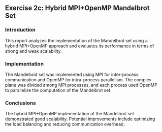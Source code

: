 ## Exercise 2c: Hybrid MPI+OpenMP Mandelbrot Set

### Introduction
This report analyzes the implementation of the Mandelbrot set using a hybrid MPI+OpenMP approach and evaluates its performance in terms of strong and weak scalability.

### Implementation
The Mandelbrot set was implemented using MPI for inter-process communication and OpenMP for intra-process parallelism. The complex plane was divided among MPI processes, and each process used OpenMP to parallelize the computation of the Mandelbrot set.


### Conclusions
The hybrid MPI+OpenMP implementation of the Mandelbrot set demonstrated good scalability. Potential improvements include optimizing the load balancing and reducing communication overhead.
